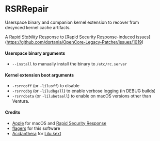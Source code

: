# RSRRepair

Userspace binary and companion kernel extension to
recover from desynced kernel cache artifacts.

A Rapid *Stability* Response to [Rapid Security Response-induced issues] (https://github.com/dortania/OpenCore-Legacy-Patcher/issues/1019)

#### Userspace binary arguments
- `--install` to manually install the binary to `/etc/rc.server`

#### Kernel extension boot arguments
- `-rsrrcoff` (or `-liluoff`) to disable
- `-rsrrcdbg` (or `-liludbgall`) to enable verbose logging (in DEBUG builds)
- `-rsrrcbeta` (or `-lilubetaall`) to enable on macOS versions other than Ventura.

#### Credits
- [Apple](https://www.apple.com) for macOS and [Rapid Security Response](https://support.apple.com/guide/deployment/rapid-security-responses-dep93ff7ea78/web)
- [flagers](https://github.com/flagersgit) for this software
- [Acidanthera](https://github.com/acidanthera) for [Lilu.kext](https://github.com/vit9696/Lilu)
